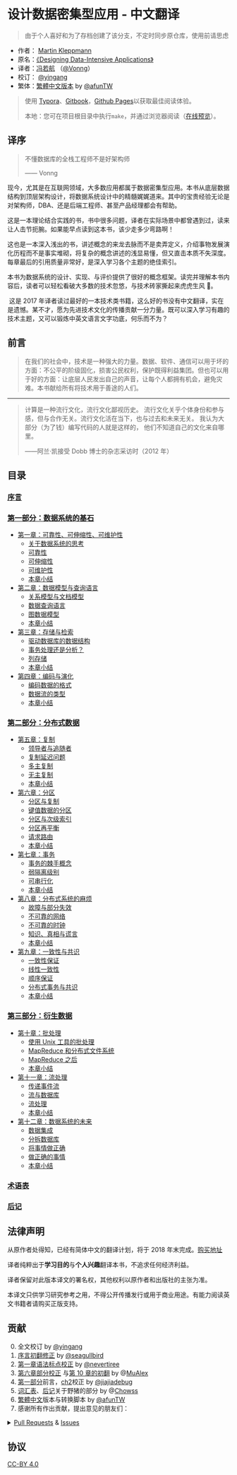# 设计数据密集型应用 - 中文翻译

> 由于个人喜好和为了存档创建了该分支，不定时同步原仓库，使用前请思虑

- 作者： [Martin Kleppmann](https://martin.kleppmann.com)
- 原名：[《Designing Data-Intensive Applications》](http://shop.oreilly.com/product/0636920032175.do)
- 译者：[冯若航](https://vonng.com) （[@Vonng](https://vonng.com/en/)）
- 校订： [@yingang](https://github.com/yingang)
- 繁体：[繁體中文版本](zh-tw/README.md) by [@afunTW](https://github.com/afunTW)

> 使用 [Typora](https://www.typora.io)、[Gitbook](https://vonng.gitbooks.io/ddia-cn/content/)，[Github Pages](https://vonng.github.io/ddia)以获取最佳阅读体验。
>
> 本地：您可在项目根目录中执行`make`，并通过浏览器阅读（[在线预览](http://ddia.vonng.com/#/)）。

## 译序

> 不懂数据库的全栈工程师不是好架构师
>
> —— Vonng

​ 现今，尤其是在互联网领域，大多数应用都属于数据密集型应用。本书从底层数据结构到顶层架构设计，将数据系统设计中的精髓娓娓道来。其中的宝贵经验无论是对架构师，DBA、还是后端工程师、甚至产品经理都会有帮助。

​ 这是一本理论结合实践的书，书中很多问题，译者在实际场景中都曾遇到过，读来让人击节扼腕。如果能早点读到这本书，该少走多少弯路啊！

​ 这也是一本深入浅出的书，讲述概念的来龙去脉而不是卖弄定义，介绍事物发展演化历程而不是事实堆砌，将复杂的概念讲述的浅显易懂，但又直击本质不失深度。每章最后的引用质量非常好，是深入学习各个主题的绝佳索引。

​ 本书为数据系统的设计、实现、与评价提供了很好的概念框架。读完并理解本书内容后，读者可以轻松看破大多数的技术忽悠，与技术砖家撕起来虎虎生风 🤣。

​ 这是 2017 年译者读过最好的一本技术类书籍，这么好的书没有中文翻译，实在是遗憾。某不才，愿为先进技术文化的传播贡献一分力量。既可以深入学习有趣的技术主题，又可以锻炼中英文语言文字功底，何乐而不为？

## 前言

> 在我们的社会中，技术是一种强大的力量。数据、软件、通信可以用于坏的方面：不公平的阶级固化，损害公民权利，保护既得利益集团。但也可以用于好的方面：让底层人民发出自己的声音，让每个人都拥有机会，避免灾难。本书献给所有将技术用于善途的人们。

---

> 计算是一种流行文化，流行文化鄙视历史。 流行文化关乎个体身份和参与感，但与合作无关。流行文化活在当下，也与过去和未来无关。 我认为大部分（为了钱）编写代码的人就是这样的， 他们不知道自己的文化来自哪里。
>
> ——阿兰·凯接受 Dobb 博士的杂志采访时（2012 年）

## 目录

### [序言](preface.md)

### [第一部分：数据系统的基石](part-i.md)

- [第一章：可靠性、可伸缩性、可维护性](ch1.md)
  - [关于数据系统的思考](ch1.md#关于数据系统的思考)
  - [可靠性](ch1.md#可靠性)
  - [可伸缩性](ch1.md#可伸缩性)
  - [可维护性](ch1.md#可维护性)
  - [本章小结](ch1.md#本章小结)
- [第二章：数据模型与查询语言](ch2.md)
  - [关系模型与文档模型](ch2.md#关系模型与文档模型)
  - [数据查询语言](ch2.md#数据查询语言)
  - [图数据模型](ch2.md#图数据模型)
  - [本章小结](ch2.md#本章小结)
- [第三章：存储与检索](ch3.md)
  - [驱动数据库的数据结构](ch3.md#驱动数据库的数据结构)
  - [事务处理还是分析？](ch3.md#事务处理还是分析？)
  - [列存储](ch3.md#列存储)
  - [本章小结](ch3.md#本章小结)
- [第四章：编码与演化](ch4.md)
  - [编码数据的格式](ch4.md#编码数据的格式)
  - [数据流的类型](ch4.md#数据流的类型)
  - [本章小结](ch4.md#本章小结)

### [第二部分：分布式数据](part-ii.md)

- [第五章：复制](ch5.md)
  - [领导者与追随者](ch5.md#领导者与追随者)
  - [复制延迟问题](ch5.md#复制延迟问题)
  - [多主复制](ch5.md#多主复制)
  - [无主复制](ch5.md#无主复制)
  - [本章小结](ch5.md#本章小结)
- [第六章：分区](ch6.md)
  - [分区与复制](ch6.md#分区与复制)
  - [键值数据的分区](ch6.md#键值数据的分区)
  - [分区与次级索引](ch6.md#分区与次级索引)
  - [分区再平衡](ch6.md#分区再平衡)
  - [请求路由](ch6.md#请求路由)
  - [本章小结](ch6.md#本章小结)
- [第七章：事务](ch7.md)
  - [事务的棘手概念](ch7.md#事务的棘手概念)
  - [弱隔离级别](ch7.md#弱隔离级别)
  - [可串行化](ch7.md#可串行化)
  - [本章小结](ch7.md#本章小结)
- [第八章：分布式系统的麻烦](ch8.md)
  - [故障与部分失效](ch8.md#故障与部分失效)
  - [不可靠的网络](ch8.md#不可靠的网络)
  - [不可靠的时钟](ch8.md#不可靠的时钟)
  - [知识、真相与谎言](ch8.md#知识、真相与谎言)
  - [本章小结](ch8.md#本章小结)
- [第九章：一致性与共识](ch9.md)
  - [一致性保证](ch9.md#一致性保证)
  - [线性一致性](ch9.md#线性一致性)
  - [顺序保证](ch9.md#顺序保证)
  - [分布式事务与共识](ch9.md#分布式事务与共识)
  - [本章小结](ch9.md#本章小结)

### [第三部分：衍生数据](part-iii.md)

- [第十章：批处理](ch10.md)
  - [使用 Unix 工具的批处理](ch10.md#使用Unix工具的批处理)
  - [MapReduce 和分布式文件系统](ch10.md#MapReduce和分布式文件系统)
  - [MapReduce 之后](ch10.md#MapReduce之后)
  - [本章小结](ch10.md#本章小结)
- [第十一章：流处理](ch11.md)
  - [传递事件流](ch11.md#传递事件流)
  - [流与数据库](ch11.md#流与数据库)
  - [流处理](ch11.md#流处理)
  - [本章小结](ch11.md#本章小结)
- [第十二章：数据系统的未来](ch12.md)
  - [数据集成](ch12.md#数据集成)
  - [分拆数据库](ch12.md#分拆数据库)
  - [将事情做正确](ch12.md#将事情做正确)
  - [做正确的事情](ch12.md#做正确的事情)
  - [本章小结](ch12.md#本章小结)

### [术语表](glossary.md)

### [后记](colophon.md)

## 法律声明

从原作者处得知，已经有简体中文的翻译计划，将于 2018 年末完成。[购买地址](https://search.jd.com/Search?keyword=设计数据密集型应用)

译者纯粹出于**学习目的**与**个人兴趣**翻译本书，不追求任何经济利益。

译者保留对此版本译文的署名权，其他权利以原作者和出版社的主张为准。

本译文只供学习研究参考之用，不得公开传播发行或用于商业用途。有能力阅读英文书籍者请购买正版支持。

## 贡献

0. 全文校订 by [@yingang](https://github.com/yingang)
1. [序言初翻修正](https://github.com/Vonng/ddia/commit/afb5edab55c62ed23474149f229677e3b42dfc2c) by [@seagullbird](https://github.com/Vonng/ddia/commits?author=seagullbird)
2. [第一章语法标点校正](https://github.com/Vonng/ddia/commit/973b12cd8f8fcdf4852f1eb1649ddd9d187e3644) by [@nevertiree](https://github.com/Vonng/ddia/commits?author=nevertiree)
3. [第六章部分校正](https://github.com/Vonng/ddia/commit/d4eb0852c0ec1e93c8aacc496c80b915bb1e6d48) 与[第 10 章的初翻](https://github.com/Vonng/ddia/commit/9de8dbd1bfe6fbb03b3bf6c1a1aa2291aed2490e) by @[MuAlex](https://github.com/Vonng/ddia/commits?author=MuAlex)
4. [第一部分](part-i.md)前言，[ch2](ch2.md)校正 by [@jiajiadebug](https://github.com/Vonng/ddia/commits?author=jiajiadebug)
5. [词汇表](glossary.md)、[后记]()关于野猪的部分 by @[Chowss](https://github.com/Vonng/ddia/commits?author=Chowss)
6. [繁體中文](https://github.com/Vonng/ddia/pulls)版本与转换脚本 by [@afunTW](https://github.com/afunTW)
7. 感谢所有作出贡献，提出意见的朋友们：

<details>
<summary><a href="https://github.com/Vonng/ddia/pulls">Pull Requests</a> & <a href="https://github.com/Vonng/ddia/issues">Issues</a></summary>

| ISSUE & Pull Requests                         | USER                                                 | Title                                                          |
| --------------------------------------------- | ---------------------------------------------------- | -------------------------------------------------------------- |
| [123](https://github.com/Vonng/ddia/pull/123) | [@yingang](https://github.com/yingang)               | translation updates (chapter 9, TOC in readme, glossary, etc.) |
| [121](https://github.com/Vonng/ddia/pull/121) | [@yingang](https://github.com/yingang)               | translation updates (chapter 5 to chapter 8)                   |
| [120](https://github.com/Vonng/ddia/pull/120) | [@jiong-han](https://github.com/jiong-han)           | Typo fix: 呲之以鼻 -> 嗤之以鼻                                 |
| [119](https://github.com/Vonng/ddia/pull/119) | [@cclauss](https://github.com/cclauss)               | Streamline file operations in convert()                        |
| [118](https://github.com/Vonng/ddia/pull/118) | [@yingang](https://github.com/yingang)               | translation updates (chapter 2 and 4)                          |
| [117](https://github.com/Vonng/ddia/pull/117) | [@feeeei](https://github.com/feeeei)                 | 统一每章的标题格式                                             |
| [115](https://github.com/Vonng/ddia/pull/115) | [@NageNalock](https://github.com/NageNalock)         | 第七章病句修改: 重复词语                                       |
| [114](https://github.com/Vonng/ddia/pull/114) | [@Sunt-ing](https://github.com/Sunt-ing)             | Update README.md: correct the book name                        |
| [113](https://github.com/Vonng/ddia/pull/113) | [@lpxxn](https://github.com/lpxxn)                   | 修改语句                                                       |
| [112](https://github.com/Vonng/ddia/pull/112) | [@ibyte2011](https://github.com/ibyte2011)           | Update ch9.md                                                  |
| [110](https://github.com/Vonng/ddia/pull/110) | [@lpxxn](https://github.com/lpxxn)                   | 读已写入数据                                                   |
| [107](https://github.com/Vonng/ddia/pull/107) | [@abbychau](https://github.com/abbychau)             | 單調鐘和好死还是赖活着                                         |
| [106](https://github.com/Vonng/ddia/pull/106) | [@enochii](https://github.com/enochii)               | typo in ch2: fix braces typo                                   |
| [105](https://github.com/Vonng/ddia/pull/105) | [@LiminCode](https://github.com/LiminCode)           | Chronicle translation error                                    |
| [104](https://github.com/Vonng/ddia/pull/104) | [@Sunt-ing](https://github.com/Sunt-ing)             | several advice for better translation                          |
| [103](https://github.com/Vonng/ddia/pull/103) | [@Sunt-ing](https://github.com/Sunt-ing)             | typo in ch4: should be 完成 rather than 完全                   |
| [102](https://github.com/Vonng/ddia/pull/102) | [@Sunt-ing](https://github.com/Sunt-ing)             | ch4: better-translation: 扼杀 → 破坏                           |
| [101](https://github.com/Vonng/ddia/pull/101) | [@Sunt-ing](https://github.com/Sunt-ing)             | typo in Ch4: should be "改变" rathr than "盖面"                |
| [100](https://github.com/Vonng/ddia/pull/100) | [@LiminCode](https://github.com/LiminCode)           | fix missing translation                                        |
| [99 ](https://github.com/Vonng/ddia/pull/99)  | [@mrdrivingduck](https://github.com/mrdrivingduck)   | ch6: fix the word rebalancing                                  |
| [98 ](https://github.com/Vonng/ddia/pull/98)  | [@jacklightChen](https://github.com/jacklightChen)   | fix ch7.md: fix wrong references                               |
| [97 ](https://github.com/Vonng/ddia/pull/97)  | [@jenac](https://github.com/jenac)                   | 96                                                             |
| [96 ](https://github.com/Vonng/ddia/pull/96)  | [@PragmaTwice](https://github.com/PragmaTwice)       | ch2: fix typo about 'may or may not be'                        |
| [95 ](https://github.com/Vonng/ddia/pull/95)  | [@EvanMu96](https://github.com/EvanMu96)             | fix translation of "the battle cry" in ch5                     |
| [94 ](https://github.com/Vonng/ddia/pull/94)  | [@kemingy](https://github.com/kemingy)               | ch6: fix markdown and punctuations                             |
| [93 ](https://github.com/Vonng/ddia/pull/93)  | [@kemingy](https://github.com/kemingy)               | ch5: fix markdown and some typos                               |
| [92 ](https://github.com/Vonng/ddia/pull/92)  | [@Gilbert1024](https://github.com/Gilbert1024)       | Merge pull request #1 from Vonng/master                        |
| [88 ](https://github.com/Vonng/ddia/pull/88)  | [@kemingy](https://github.com/kemingy)               | fix typo for ch1, ch2, ch3, ch4                                |
| [87 ](https://github.com/Vonng/ddia/pull/87)  | [@wynn5a](https://github.com/wynn5a)                 | Update ch3.md                                                  |
| [86 ](https://github.com/Vonng/ddia/pull/86)  | [@northmorn](https://github.com/northmorn)           | Update ch1.md                                                  |
| [85 ](https://github.com/Vonng/ddia/pull/85)  | [@sunbuhui](https://github.com/sunbuhui)             | fix ch2.md: fix ch2 ambiguous translation                      |
| [84 ](https://github.com/Vonng/ddia/pull/84)  | [@ganler](https://github.com/ganler)                 | Fix translation: use up                                        |
| [83 ](https://github.com/Vonng/ddia/pull/83)  | [@afunTW](https://github.com/afunTW)                 | Using OpenCC to convert from zh-cn to zh-tw                    |
| [82 ](https://github.com/Vonng/ddia/pull/82)  | [@kangni](https://github.com/kangni)                 | fix gitbook url                                                |
| [78 ](https://github.com/Vonng/ddia/pull/78)  | [@hanyu2](https://github.com/hanyu2)                 | Fix unappropriated translation                                 |
| [77 ](https://github.com/Vonng/ddia/pull/77)  | [@Ozarklake](https://github.com/Ozarklake)           | fix typo                                                       |
| [75 ](https://github.com/Vonng/ddia/pull/75)  | [@2997ms](https://github.com/2997ms)                 | Fix typo                                                       |
| [74 ](https://github.com/Vonng/ddia/pull/74)  | [@2997ms](https://github.com/2997ms)                 | Update ch9.md                                                  |
| [70 ](https://github.com/Vonng/ddia/pull/70)  | [@2997ms](https://github.com/2997ms)                 | Update ch7.md                                                  |
| [67 ](https://github.com/Vonng/ddia/pull/67)  | [@jiajiadebug](https://github.com/jiajiadebug)       | fix issues in ch2 - ch9 and glossary                           |
| [66 ](https://github.com/Vonng/ddia/pull/66)  | [@blindpirate](https://github.com/blindpirate)       | Fix typo                                                       |
| [63 ](https://github.com/Vonng/ddia/pull/63)  | [@haifeiWu](https://github.com/haifeiWu)             | Update ch10.md                                                 |
| [62 ](https://github.com/Vonng/ddia/pull/62)  | [@ych](https://github.com/ych)                       | fix ch1.md typesetting problem                                 |
| [61 ](https://github.com/Vonng/ddia/pull/61)  | [@xianlaioy](https://github.com/xianlaioy)           | docs:钟-->种，去掉 ou                                          |
| [60 ](https://github.com/Vonng/ddia/pull/60)  | [@Zombo1296](https://github.com/Zombo1296)           | 否则 -> 或者                                                   |
| [59 ](https://github.com/Vonng/ddia/pull/59)  | [@AlexanderMisel](https://github.com/AlexanderMisel) | 呼叫->调用，显着->显著                                         |
| [58 ](https://github.com/Vonng/ddia/pull/58)  | [@ibyte2011](https://github.com/ibyte2011)           | Update ch8.md                                                  |
| [55 ](https://github.com/Vonng/ddia/pull/55)  | [@saintube](https://github.com/saintube)             | ch8: 修改链接错误                                              |
| [54 ](https://github.com/Vonng/ddia/pull/54)  | [@Panmax](https://github.com/Panmax)                 | Update ch2.md                                                  |
| [53 ](https://github.com/Vonng/ddia/pull/53)  | [@ibyte2011](https://github.com/ibyte2011)           | Update ch9.md                                                  |
| [52 ](https://github.com/Vonng/ddia/pull/52)  | [@hecenjie](https://github.com/hecenjie)             | Update ch1.md                                                  |
| [51 ](https://github.com/Vonng/ddia/pull/51)  | [@latavin243](https://github.com/latavin243)         | fix 修正 ch3 ch4 几处翻译                                      |
| [50 ](https://github.com/Vonng/ddia/pull/50)  | [@AlexZFX](https://github.com/AlexZFX)               | 几个疏漏和格式错误                                             |
| [49 ](https://github.com/Vonng/ddia/pull/49)  | [@haifeiWu](https://github.com/haifeiWu)             | Update ch1.md                                                  |
| [48 ](https://github.com/Vonng/ddia/pull/48)  | [@scaugrated](https://github.com/scaugrated)         | fix typo                                                       |
| [47 ](https://github.com/Vonng/ddia/pull/47)  | [@lzwill](https://github.com/lzwill)                 | Fixed typos in ch2                                             |
| [45 ](https://github.com/Vonng/ddia/pull/45)  | [@zenuo](https://github.com/zenuo)                   | 删除一个多余的右括号                                           |
| [44 ](https://github.com/Vonng/ddia/pull/44)  | [@akxxsb](https://github.com/akxxsb)                 | 修正第 7 章底部链接错误                                        |
| [43 ](https://github.com/Vonng/ddia/pull/43)  | [@baijinping](https://github.com/baijinping)         | "更假简单"->"更加简单"                                         |
| [42 ](https://github.com/Vonng/ddia/pull/42)  | [@tisonkun](https://github.com/tisonkun)             | 修复 ch1 中的无序列表格式                                      |
| [38 ](https://github.com/Vonng/ddia/pull/38)  | [@renjie-c](https://github.com/renjie-c)             | 纠正多处的翻译小错误                                           |
| [37 ](https://github.com/Vonng/ddia/pull/37)  | [@tankilo](https://github.com/tankilo)               | fix translation mistakes in ch4.md                             |
| [36 ](https://github.com/Vonng/ddia/pull/36)  | [@wwek](https://github.com/wwek)                     | 1.修复多个链接错误 2.名词优化修订 3.错误修订                   |
| [35 ](https://github.com/Vonng/ddia/pull/35)  | [@wwek](https://github.com/wwek)                     | fix ch7.md to ch8.md link error                                |
| [34 ](https://github.com/Vonng/ddia/pull/34)  | [@wwek](https://github.com/wwek)                     | Merge pull request #1 from Vonng/master                        |
| [33 ](https://github.com/Vonng/ddia/pull/33)  | [@wwek](https://github.com/wwek)                     | fix part-ii.md link error                                      |
| [32 ](https://github.com/Vonng/ddia/pull/32)  | [@JCYoky](https://github.com/JCYoky)                 | Update ch2.md                                                  |
| [31 ](https://github.com/Vonng/ddia/pull/31)  | [@elsonLee](https://github.com/elsonLee)             | Update ch7.md                                                  |
| [26 ](https://github.com/Vonng/ddia/pull/26)  | [@yjhmelody](https://github.com/yjhmelody)           | 修复一些明显错误                                               |
| [25 ](https://github.com/Vonng/ddia/pull/25)  | [@lqbilbo](https://github.com/lqbilbo)               | 修复链接错误                                                   |
| [24 ](https://github.com/Vonng/ddia/pull/24)  | [@artiship](https://github.com/artiship)             | 修改词语顺序                                                   |
| [23 ](https://github.com/Vonng/ddia/pull/23)  | [@artiship](https://github.com/artiship)             | 修正错别字                                                     |
| [22 ](https://github.com/Vonng/ddia/pull/22)  | [@artiship](https://github.com/artiship)             | 纠正翻译错误                                                   |
| [21 ](https://github.com/Vonng/ddia/pull/21)  | [@zhtisi](https://github.com/zhtisi)                 | 修正目录和本章标题不符的情况                                   |
| [20 ](https://github.com/Vonng/ddia/pull/20)  | [@rentiansheng](https://github.com/rentiansheng)     | Update ch7.md                                                  |
| [19 ](https://github.com/Vonng/ddia/pull/19)  | [@LHRchina](https://github.com/LHRchina)             | 修复语句小 bug                                                 |
| [16 ](https://github.com/Vonng/ddia/pull/16)  | [@MuAlex](https://github.com/MuAlex)                 | Master                                                         |
| [15 ](https://github.com/Vonng/ddia/pull/15)  | [@cg-zhou](https://github.com/cg-zhou)               | Update translation progress                                    |
| [14 ](https://github.com/Vonng/ddia/pull/14)  | [@cg-zhou](https://github.com/cg-zhou)               | Translate glossary                                             |
| [13 ](https://github.com/Vonng/ddia/pull/13)  | [@cg-zhou](https://github.com/cg-zhou)               | 详细修改了后记中和印度野猪相关的描述                           |
| [12 ](https://github.com/Vonng/ddia/pull/12)  | [@ibyte2011](https://github.com/ibyte2011)           | 修改了部分翻译                                                 |
| [11 ](https://github.com/Vonng/ddia/pull/11)  | [@jiajiadebug](https://github.com/jiajiadebug)       | ch2 100%                                                       |
| [10 ](https://github.com/Vonng/ddia/pull/10)  | [@jiajiadebug](https://github.com/jiajiadebug)       | ch2 20%                                                        |
| [9 ](https://github.com/Vonng/ddia/pull/9)    | [@jiajiadebug](https://github.com/jiajiadebug)       | Preface, ch1, part-i translation minor fixes                   |
| [7 ](https://github.com/Vonng/ddia/pull/7)    | [@MuAlex](https://github.com/MuAlex)                 | Ch6 translation pull request                                   |
| [6 ](https://github.com/Vonng/ddia/pull/6)    | [@MuAlex](https://github.com/MuAlex)                 | Ch6 change version1                                            |
| [5 ](https://github.com/Vonng/ddia/pull/5)    | [@nevertiree](https://github.com/nevertiree)         | Chapter 01 语法微调                                            |
| [2 ](https://github.com/Vonng/ddia/pull/2)    | [@seagullbird](https://github.com/seagullbird)       | 序言初翻                                                       |

</details>

## 协议

[CC-BY 4.0](LICENSE)
